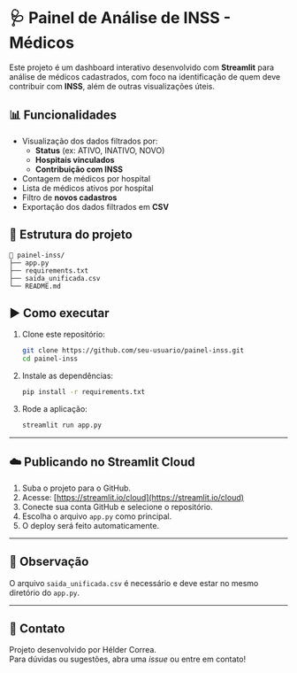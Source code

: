 # 🩺 Painel de Análise de INSS - Médicos

Este projeto é um dashboard interativo desenvolvido com **Streamlit** para análise de médicos cadastrados, com foco na identificação de quem deve contribuir com **INSS**, além de outras visualizações úteis.

## 📊 Funcionalidades

- Visualização dos dados filtrados por:
  - **Status** (ex: ATIVO, INATIVO, NOVO)
  - **Hospitais vinculados**
  - **Contribuição com INSS**
- Contagem de médicos por hospital
- Lista de médicos ativos por hospital
- Filtro de **novos cadastros**
- Exportação dos dados filtrados em **CSV**

## 📂 Estrutura do projeto

```
📁 painel-inss/
├── app.py
├── requirements.txt
├── saida_unificada.csv
└── README.md
```

## ▶️ Como executar

1. Clone este repositório:
   ```bash
   git clone https://github.com/seu-usuario/painel-inss.git
   cd painel-inss
   ```

2. Instale as dependências:
   ```bash
   pip install -r requirements.txt
   ```

3. Rode a aplicação:
   ```bash
   streamlit run app.py
   ```

---

## ☁️ Publicando no Streamlit Cloud

1. Suba o projeto para o GitHub.
2. Acesse: [https://streamlit.io/cloud](https://streamlit.io/cloud)
3. Conecte sua conta GitHub e selecione o repositório.
4. Escolha o arquivo `app.py` como principal.
5. O deploy será feito automaticamente.

---

## 📌 Observação

O arquivo `saida_unificada.csv` é necessário e deve estar no mesmo diretório do `app.py`.

---

## 📧 Contato

Projeto desenvolvido por Hélder Correa.  
Para dúvidas ou sugestões, abra uma _issue_ ou entre em contato!
